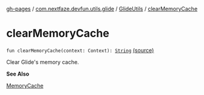 [gh-pages](../../index.md) / [com.nextfaze.devfun.utils.glide](../index.md) / [GlideUtils](index.md) / [clearMemoryCache](.)

# clearMemoryCache

`fun clearMemoryCache(context: Context): `[`String`](https://kotlinlang.org/api/latest/jvm/stdlib/kotlin/-string/index.html) [(source)](https://github.com/NextFaze/dev-fun/tree/master/devfun-util-glide/src/main/java/com/nextfaze/devfun/utils/glide/GlideUtils.kt#L56)

Clear Glide's memory cache.

**See Also**

[MemoryCache](#)

